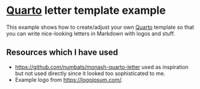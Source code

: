 # [Quarto](https://quarto.org/) letter template example

This example shows how to create/adjust your own [Quarto](https://quarto.org/)
template so that you can write nice-looking letters in Markdown with logos and
stuff.


## Resources which I have used

- https://github.com/numbats/monash-quarto-letter used as inspiration but not used
  directly since it looked too sophisticated to me.
- Example logo from https://logoipsum.com/.
